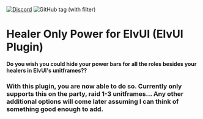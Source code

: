 [![Discord](https://img.shields.io/discord/1162274244487561216?style=for-the-badge&logo=discord&label=Discord)](https://repoocreforged.dev/discord) ![GitHub tag (with filter)](https://img.shields.io/github/v/tag/repooc/ElvUI_HealerOnlyPower?style=for-the-badge&label=Latest%20Version)
# Healer Only Power for ElvUI (ElvUI Plugin)


**Do you wish you could hide your power bars for all the roles besides your healers in ElvUI's unitframes??**  

### With this plugin, you are now able to do so. Currently only supports this on the party, raid 1-3 unitframes... Any other additional options will come later assuming I can think of something good enough to add.
